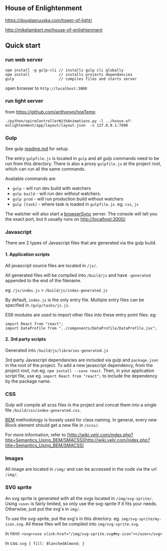 ## House of Enlightenment

https://douglasruuska.com/tower-of-light/

http://mikelambert.me/house-of-enlightenment

## Quick start
### run web server
```
npm install -g gulp-cli // installs gulp cli globally
npm install             // installs projects dependancies
gulp                    // compiles files and starts server
```
open browser to `http://localhost:3000`

### run light server
from https://github.com/anthonyn/hoeTemp
```
./python/spireControllerWithAnimations.py -l ../house-of-enlightenment/app/layout/layout.json  -s 127.0.0.1:7890
```

### Gulp
See gulp [readme.md](./gulp/readme.md) for setup.

The entry `gulpfile.js` is located in `gulp` and all gulp commands need to be run from this directory. There is also a proxy `gulpfile.js` at the project root, which can run all the same commands.

Available commands are
 * `gulp` - will run dev build with watchers
 * `gulp build` - will run dev _without_ watchers.
 * `gulp prod` - will run production build without watchers
 * `gulp [task]` - where task is loaded in `gulpfile.js`.  eg. `css`, `js`

The watcher will also start a [browserSync](https://browsersync.io/) server.  The console will tell you the exact port, but it usually runs on [http://localhost:3000/](http://localhost:3000/).  


### Javascript
There are 2 types of Javascript files that are generated via the gulp build.

#### 1. Application scripts
All javascript source files are located in `/js/`.

All generated files will be compiled into `/build/js` and have `-generated` appended to the end of the filename.

eg. `/js/index.js` > `/build/js/index-generated.js`

By default, `index.js` is the only entry file. Multiple entry files can be specified in `/gulp/tasks/js.js`.

ES6 modules are used to import other files into these entry point files. eg:

`import React from "react";`  
`import DataProfile from "../components/DataProfile/DataProfile.jsx";`



#### 2. 3rd party scripts
Generated into `/build/js/libraries-generated.js`

3rd party Javascript dependancies are included via gulp and `package.json` in the root of the project.  To add a new javascript dependency, from the project root, run eg. `npm install --save react`.  Then, in your application script file, use eg. `import React from "react";` to include the dependency by the package name.


### CSS
Gulp will compile all scss files in the project and concat them into a single file `/build/css/index-generated.css`.

[BEM](https://css-tricks.com/bem-101/) methodology is loosely used for class naming. In general, every new Block element should get a new file in `/scss/`.

For more information, refer to [http://wiki.velir.com/index.php?title=Semantics_Using_BEM/SMACSS](http://wiki.velir.com/index.php?title=Semantics_Using_BEM/SMACSS)


### Images
All image are located in `/img/` and can be accessed in the code via the url `/img/`.

### SVG sprite
An svg sprite is generated with all the svgs located in `/img/svg-sprite/`. Using `<use>` is fairly limited, so only use the svg-sprite if it fits your needs. Otherwise, just put the svg's in `img/`.

To use the svg-sprite, put the svg's in this directory.  eg. `img/svg-sprite/my-icon.svg`. All these files will be compiled into `img/svg-sprite.svg`.

In html: `<svg><use xlink:href="/img/svg-sprite.svg#my-icon"></use></svg>`

In css: `svg { fill: BlanchedAlmond; }`

